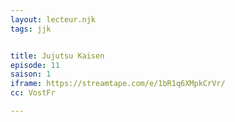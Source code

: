 ```yaml
---
layout: lecteur.njk
tags: jjk


title: Jujutsu Kaisen
episode: 11
saison: 1
iframe: https://streamtape.com/e/1bR1q6XMpkCrVr/
cc: VostFr

---
```

    